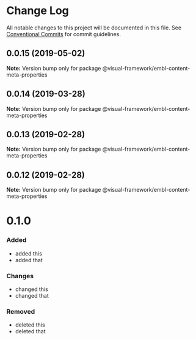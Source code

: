 # Change Log

All notable changes to this project will be documented in this file.
See [Conventional Commits](https://conventionalcommits.org) for commit guidelines.

## 0.0.15 (2019-05-02)

**Note:** Version bump only for package @visual-framework/embl-content-meta-properties





## 0.0.14 (2019-03-28)

**Note:** Version bump only for package @visual-framework/embl-content-meta-properties





## 0.0.13 (2019-02-28)

**Note:** Version bump only for package @visual-framework/embl-content-meta-properties





## 0.0.12 (2019-02-28)

**Note:** Version bump only for package @visual-framework/embl-content-meta-properties





# 0.1.0

### Added
- added this
- added that

### Changes

- changed this
- changed that

### Removed

- deleted this
- deleted that
